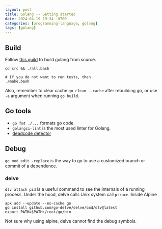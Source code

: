 ```yaml
---
layout: post
title: Golang -- Getting started
date: 2024-04-19 19:34 -0700
categories: [programming-language, golang]
tags: [golang]
---
```


## Build

Follow [this guild](https://go.dev/doc/install/source) to build golang from
source.

```
cd src && ./all.bash

# If you do not want to run tests, then
./make.bash
```

Also, remember to clear cache `go clean --cache` after rebuilding go, or use
`-a` argument when running `go build`.

## Go tools

- `go fmt ./...` formats go code.
- `golangci-lint` is the most used linter for Golang.
- [deadcode detector](https://go.dev/blog/deadcode)

## Debug

`go mod edit -replace` is the way to go to use a customized branch or commit of
a dependence.

### delve

`dlv attach pid` is a useful command to see the internals of a running process.
Under the hood, delve calls Unix system call `ptrace`. Inside Alpine

```
apk add --update --no-cache go
go install github.com/go-delve/delve/cmd/dlv@latest
export PATH=$PATH:/root/go/bin
```

Not sure why using alpine, delve cannot find the debug symbols.
